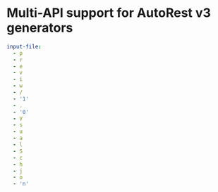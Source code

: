 # Multi-API support for AutoRest v3 generators

``` yaml $(enable-multi-api)
input-file:
  - p
  - r
  - e
  - v
  - i
  - w
  - /
  - '1'
  - .
  - '0'
  - V
  - s
  - u
  - a
  - l
  - S
  - c
  - h
  - j
  - o
  - 'n'
```
